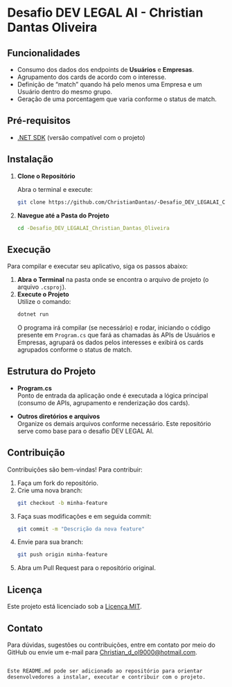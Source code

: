 
# Desafio DEV LEGAL AI - Christian Dantas Oliveira

## Funcionalidades

- Consumo dos dados dos endpoints de **Usuários** e **Empresas**.
- Agrupamento dos cards de acordo com o interesse.
- Definição de “match” quando há pelo menos uma Empresa e um Usuário dentro do mesmo grupo.
- Geração de uma porcentagem que varia conforme o status de match.

## Pré-requisitos

- [.NET SDK](https://dotnet.microsoft.com/download) (versão compatível com o projeto)

## Instalação

1. **Clone o Repositório**

   Abra o terminal e execute:
   ```bash
   git clone https://github.com/ChristianDantas/-Desafio_DEV_LEGALAI_Christian_Dantas_Oliveira.git
   ```

2. **Navegue até a Pasta do Projeto**
   ```bash
   cd -Desafio_DEV_LEGALAI_Christian_Dantas_Oliveira
   ```

## Execução

Para compilar e executar seu aplicativo, siga os passos abaixo:

1. **Abra o Terminal** na pasta onde se encontra o arquivo de projeto (o arquivo `.csproj`).
2. **Execute o Projeto**  
   Utilize o comando:
   ```bash
   dotnet run
   ```
   O programa irá compilar (se necessário) e rodar, iniciando o código presente em `Program.cs` que fará as chamadas às APIs de Usuários e Empresas, agrupará os dados pelos interesses e exibirá os cards agrupados conforme o status de match.

## Estrutura do Projeto

- **Program.cs**  
  Ponto de entrada da aplicação onde é executada a lógica principal (consumo de APIs, agrupamento e renderização dos cards).

- **Outros diretórios e arquivos**  
  Organize os demais arquivos conforme necessário. Este repositório serve como base para o desafio DEV LEGAL AI.

## Contribuição

Contribuições são bem-vindas! Para contribuir:

1. Faça um fork do repositório.
2. Crie uma nova branch:
   ```bash
   git checkout -b minha-feature
   ```
3. Faça suas modificações e em seguida commit:
   ```bash
   git commit -m "Descrição da nova feature"
   ```
4. Envie para sua branch:
   ```bash
   git push origin minha-feature
   ```
5. Abra um Pull Request para o repositório original.

## Licença

Este projeto está licenciado sob a [Licença MIT](LICENSE).

## Contato

Para dúvidas, sugestões ou contribuições, entre em contato por meio do GitHub ou envie um e-mail para [Christian_d_ol9000@hotmail.com](mailto:Christian_d_ol9000@hotmail.com).
```

Este README.md pode ser adicionado ao repositório para orientar desenvolvedores a instalar, executar e contribuir com o projeto.
